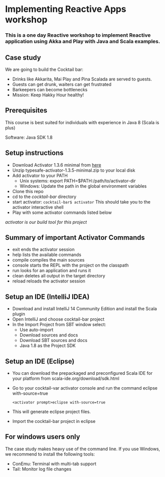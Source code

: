 # Implementing Reactive Apps workshop

### This is a one day Reactive workshop to implement Reactive application using Akka and Play with Java and Scala examples.


## Case study

We are going to build the Cocktail bar:

* Drinks like Akkarita, Mai Play and Pina Scalada are served to guests.
* Guests can get drunk, waiters can get frustrated
* Barkeepers can become bottlenecks
* Mission: Keep Hakky Hour healthy! 

## Prerequisites

This course is best suited for individuals with experience in Java 8 (Scala is plus)

Software: Java SDK 1.8

## Setup instructions

* Download Activator 1.3.6 minimal from [here](http://downloads.typesafe.com/typesafe-activator/1.3.6/typesafe-activator-1.3.6-minimal.zip)
* Unzip typesafe-activator-1.3.5-minimal.zip to your local disk
* Add activator to your PATH
  * Unix systems: export PATH=$PATH:/path/to/activator-dir
  * Windows: Update the path in the global environment variables
* Clone this repo
* cd to the _cocktail-bar_ directory
* start activator: `cocktail-bar$ activator`
  This should take you to the activator interactive shell
* Play with some activator commands listed below  
    
*activator is our build tool for this project*


## Summary of important Activator Commands

* exit ends the activator session
* help lists the available commands
* compile compiles the main sources
* console starts the REPL with the project on the classpath
* run looks for an application and runs it
* clean deletes all output in the target directory
* reload reloads the activator session

## Setup an IDE (IntelliJ IDEA)

* Download and install IntelliJ 14 Community Edition and install the Scala plugin
* Open IntelliJ and choose cocktail-bar project
* In the Import Project from SBT window select:
  - Use auto-import
  - Download sources and docs
  - Download SBT sources and docs
  - Java 1.8 as the Project SDK

## Setup an IDE (Eclipse)

- You can download the prepackaged and preconfigured Scala IDE for your platform from scala-ide.org/download/sdk.html
- Go to your cocktail-var activator console and run the command eclipse with-source=true

  `<activator prompt>eclipse with-source=true`

- This will generate eclipse project files.
- Import the cocktail-bar project in eclipse

## For windows users only

The case study makes heavy use of the command line.
If you use Windows, we recommend to install the following tools:

- ConEmu: Terminal with multi-tab support
- Tail: Monitor log file changes
